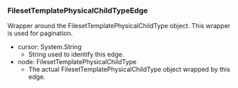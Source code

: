 ### FilesetTemplatePhysicalChildTypeEdge
Wrapper around the FilesetTemplatePhysicalChildType object. This wrapper is used for pagination.

- cursor: System.String
  - String used to identify this edge.
- node: FilesetTemplatePhysicalChildType
  - The actual FilesetTemplatePhysicalChildType object wrapped by this edge.
